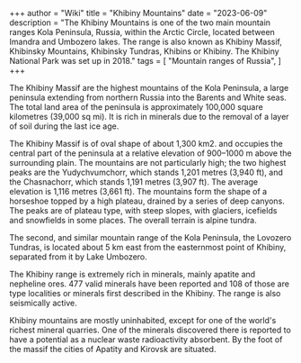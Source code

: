 +++
author = "Wiki"
title = "Khibiny Mountains"
date = "2023-06-09"
description = "The Khibiny Mountains is one of the two main mountain ranges Kola Peninsula, Russia, within the Arctic Circle, located between Imandra and Umbozero lakes. The range is also known as Khibiny Massif, Khibinsky Mountains, Khibinsky Tundras, Khibins or Khibiny. The Khibiny National Park was set up in 2018."
tags = [
    "Mountain ranges of Russia",
]
+++

The Khibiny Massif are the highest mountains of the Kola Peninsula, a large peninsula extending from northern Russia into the Barents and White seas. The total land area of the peninsula is approximately 100,000 square kilometres (39,000 sq mi). It is rich in minerals due to the removal of a layer of soil during the last ice age.

The Khibiny Massif is of oval shape of about 1,300 km2. and occupies the central part of the peninsula at a relative elevation of 900–1000 m above the surrounding plain. The mountains are not particularly high; the two highest peaks are the Yudychvumchorr, which stands 1,201 metres (3,940 ft), and the Chasnachorr, which stands 1,191 metres (3,907 ft). The average elevation is 1,116 metres (3,661 ft). The mountains form the shape of a horseshoe topped by a high plateau, drained by a series of deep canyons. The peaks are of plateau type, with steep slopes, with glaciers, icefields and snowfields in some places. The overall terrain is alpine tundra.

The second, and similar mountain range of the Kola Peninsula, the Lovozero Tundras, is located about 5 km east from the easternmost point of Khibiny, separated from it by Lake Umbozero.

The Khibiny range is extremely rich in minerals, mainly apatite and nepheline ores. 477 valid minerals have been reported and 108 of those are type localities or minerals first described in the Khibiny. The range is also seismically active.

Khibiny mountains are mostly uninhabited, except for one of the world's richest mineral quarries. One of the minerals discovered there is reported to have a potential as a nuclear waste radioactivity absorbent. By the foot of the massif the cities of Apatity and Kirovsk are situated.